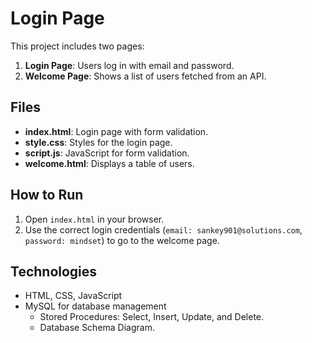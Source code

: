 # Login Page
This project includes two pages:

1. **Login Page**: Users log in with email and password.
2. **Welcome Page**: Shows a list of users fetched from an API.

## Files

- **index.html**: Login page with form validation.
- **style.css**: Styles for the login page.
- **script.js**: JavaScript for form validation.
- **welcome.html**: Displays a table of users.

## How to Run

1. Open `index.html` in your browser.
2. Use the correct login credentials (`email: sankey901@solutions.com`, `password: mindset`) to go to the welcome page.

## Technologies

- HTML, CSS, JavaScript
- MySQL for database management
    - Stored Procedures: Select, Insert, Update, and Delete.
    - Database Schema Diagram.